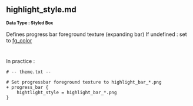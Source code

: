 ## highlight_style.md
<b> <sup> Data Type : Styled Box </sup> </b>

Defines progress bar foreground texture (expanding bar)
If undefined : set to [fg_color](fg_color.md)
#
In practice :

```
# -- theme.txt --

# Set progressbar foreground texture to highlight_bar_*.png
+ progress_bar {
	hightlight_style = highlight_bar_*.png
}
```